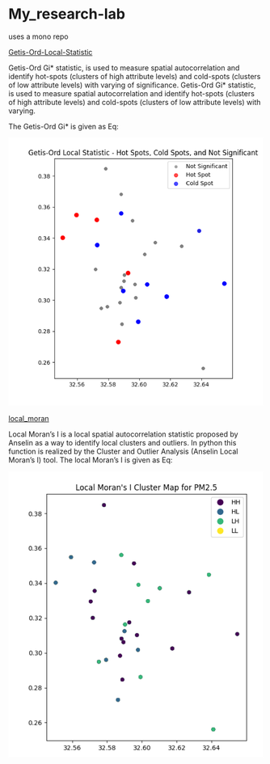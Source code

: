 # My_research-lab
uses a mono repo 

[Getis-Ord-Local-Statistic](https://github.com/wabinyai/My_research-lab/tree/main/src/Getis-Ord-Local-Statistic)

Getis-Ord Gi* statistic, is used to measure spatial autocorrelation and identify hot-spots (clusters of high attribute levels) and cold-spots (clusters of low attribute levels) with varying of significance.
Getis-Ord Gi* statistic, is used to measure spatial autocorrelation and identify hot-spots (clusters of high attribute levels) and cold-spots (clusters of low attribute levels) with varying.


The Getis-Ord Gi* is given as Eq:

![Getis-Ord Gi ](image.png)


[local_moran](https://github.com/wabinyai/My_research-lab/tree/main/src/local_moran_with_API)

Local Moran’s I is a local spatial autocorrelation statistic proposed by Anselin as a way to
identify local clusters and outliers. In python this function is realized by the Cluster and Outlier
Analysis (Anselin Local Moran’s I) tool. The local Moran’s I is given as Eq:

![local_moran](image-1.png)